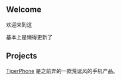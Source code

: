 ## Welcome 

欢迎来到这

基本上是懒得更新了

## Projects

[TigerPhone](http://phone.tigerliu.me) 是之前弄的一款荒诞风的手机产品。


